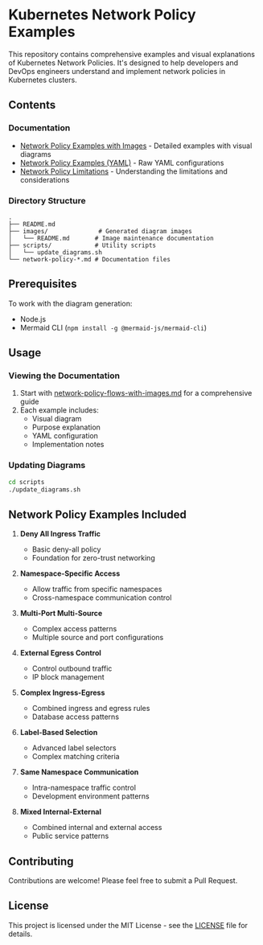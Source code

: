 # Kubernetes Network Policy Examples

This repository contains comprehensive examples and visual explanations of Kubernetes Network Policies. It's designed to help developers and DevOps engineers understand and implement network policies in Kubernetes clusters.

## Contents

### Documentation
- [Network Policy Examples with Images](network-policy-flows-with-images.md) - Detailed examples with visual diagrams
- [Network Policy Examples (YAML)](network-policy-examples.yaml) - Raw YAML configurations
- [Network Policy Limitations](network-policy-limitations.md) - Understanding the limitations and considerations

### Directory Structure
```
.
├── README.md
├── images/              # Generated diagram images
│   └── README.md       # Image maintenance documentation
├── scripts/            # Utility scripts
│   └── update_diagrams.sh
└── network-policy-*.md # Documentation files
```

## Prerequisites
To work with the diagram generation:
- Node.js
- Mermaid CLI (`npm install -g @mermaid-js/mermaid-cli`)

## Usage

### Viewing the Documentation
1. Start with [network-policy-flows-with-images.md](network-policy-flows-with-images.md) for a comprehensive guide
2. Each example includes:
   - Visual diagram
   - Purpose explanation
   - YAML configuration
   - Implementation notes

### Updating Diagrams
```bash
cd scripts
./update_diagrams.sh
```

## Network Policy Examples Included

1. **Deny All Ingress Traffic**
   - Basic deny-all policy
   - Foundation for zero-trust networking

2. **Namespace-Specific Access**
   - Allow traffic from specific namespaces
   - Cross-namespace communication control

3. **Multi-Port Multi-Source**
   - Complex access patterns
   - Multiple source and port configurations

4. **External Egress Control**
   - Control outbound traffic
   - IP block management

5. **Complex Ingress-Egress**
   - Combined ingress and egress rules
   - Database access patterns

6. **Label-Based Selection**
   - Advanced label selectors
   - Complex matching criteria

7. **Same Namespace Communication**
   - Intra-namespace traffic control
   - Development environment patterns

8. **Mixed Internal-External**
   - Combined internal and external access
   - Public service patterns

## Contributing
Contributions are welcome! Please feel free to submit a Pull Request.

## License
This project is licensed under the MIT License - see the [LICENSE](LICENSE) file for details.
